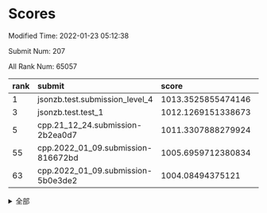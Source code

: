 # Scores

Modified Time: 2022-01-23 05:12:38

Submit Num: 207

All Rank Num: 65057

| rank |               submit               |       score        |       sigma        | pk_num |
| :--- | :--------------------------------- | :----------------- | :----------------- | :----- |
| 1    | jsonzb.test.submission_level_4     | 1013.3525855474146 | 0.8104695785855259 | 1259   |
| 3    | jsonzb.test.test_1                 | 1012.1269151338673 | 0.7748147333238362 | 1260   |
| 5    | cpp.21_12_24.submission-2b2ea0d7   | 1011.3307888279924 | 0.7841662085874819 | 1257   |
| 55   | cpp.2022_01_09.submission-816672bd | 1005.6959712380834 | 0.7311280048677813 | 1257   |
| 63   | cpp.2022_01_09.submission-5b0e3de2 | 1004.08494375121   | 0.7170200830869291 | 1254   |


<details>
<summary>全部</summary>

| rank |                 submit                 |       score        |       sigma        | pk_num |
| :--- | :------------------------------------- | :----------------- | :----------------- | :----- |
| 1    | jsonzb.test.submission_level_4         | 1013.3525855474146 | 0.8104695785855259 | 1259   |
| 2    | gobigger.level_3.submission_level_3_4  | 1012.5070058522326 | 0.7918859321881014 | 1257   |
| 3    | jsonzb.test.test_1                     | 1012.1269151338673 | 0.7748147333238362 | 1260   |
| 4    | gobigger.level_3.submission_level_3_35 | 1011.5709063046919 | 0.7892720368499311 | 1256   |
| 5    | cpp.21_12_24.submission-2b2ea0d7       | 1011.3307888279924 | 0.7841662085874819 | 1257   |
| 6    | gobigger.level_3.submission_level_3_46 | 1010.9430872767949 | 0.7568058525259679 | 1257   |
| 7    | gobigger.level_3.submission_level_3_34 | 1010.863140350594  | 0.7749394885842257 | 1256   |
| 8    | gobigger.level_3.submission_level_3_32 | 1010.8137788555016 | 0.7837056877428188 | 1260   |
| 9    | gobigger.level_3.submission_level_3_23 | 1010.7990081462572 | 0.7688418143131448 | 1257   |
| 10   | gobigger.level_3.submission_level_3_45 | 1010.7817516498149 | 0.7913164162529909 | 1256   |
| 11   | gobigger.level_3.submission_level_3_40 | 1010.7360616767763 | 0.7688002800490757 | 1257   |
| 12   | gobigger.level_3.submission_level_3_12 | 1010.7124892474559 | 0.7592435538924887 | 1256   |
| 13   | gobigger.level_3.submission_level_3_25 | 1010.709264282336  | 0.7727226511972993 | 1255   |
| 14   | gobigger.level_3.submission_level_3_15 | 1010.6568170560919 | 0.7878019718483672 | 1259   |
| 15   | gobigger.level_3.submission_level_3_26 | 1010.5788400906151 | 0.7640027794965835 | 1256   |
| 16   | gobigger.level_3.submission_level_3_43 | 1010.5428648682317 | 0.7528816254061305 | 1257   |
| 17   | gobigger.level_3.submission_level_3_14 | 1010.4421793437959 | 0.7508254575405641 | 1254   |
| 18   | gobigger.level_3.submission_level_3_13 | 1010.3224283427242 | 0.7602768773271915 | 1256   |
| 19   | gobigger.level_3.submission_level_3_9  | 1010.2121210640238 | 0.7444100159272661 | 1261   |
| 20   | gobigger.level_3.submission_level_3_21 | 1010.195650958138  | 0.7565076439888949 | 1259   |
| 21   | gobigger.level_3.submission_level_3_8  | 1010.1779027075846 | 0.7673081577574792 | 1255   |
| 22   | gobigger.level_3.submission_level_3_49 | 1010.0612584447938 | 0.7790480695314848 | 1258   |
| 23   | gobigger.level_3.submission_level_3_37 | 1010.0326056370828 | 0.7571278015456402 | 1258   |
| 24   | gobigger.level_3.submission_level_3_29 | 1010.0029896263604 | 0.7487375857974585 | 1256   |
| 25   | gobigger.level_3.submission_level_3_10 | 1009.952119335805  | 0.7581640639760802 | 1258   |
| 26   | gobigger.level_3.submission_level_3_11 | 1009.8956599529447 | 0.7619453941290146 | 1256   |
| 27   | gobigger.level_3.submission_level_3_33 | 1009.8524444689752 | 0.7505320490296717 | 1249   |
| 28   | gobigger.level_3.submission_level_3_2  | 1009.8504268032295 | 0.7503260266117826 | 1257   |
| 29   | gobigger.level_3.submission_level_3_41 | 1009.8353690557311 | 0.7385384555420822 | 1258   |
| 30   | gobigger.level_3.submission_level_3_5  | 1009.8201013551301 | 0.7637261920545837 | 1260   |
| 31   | gobigger.level_3.submission_level_3_38 | 1009.7997601290447 | 0.7614367654507121 | 1254   |
| 32   | gobigger.level_3.submission_level_3_24 | 1009.725472647537  | 0.7510681219575074 | 1257   |
| 33   | gobigger.level_3.submission_level_3_6  | 1009.7118678262026 | 0.7600959914182616 | 1255   |
| 34   | gobigger.level_3.submission_level_3_18 | 1009.6666450428372 | 0.7674480711410503 | 1261   |
| 35   | gobigger.level_3.submission_level_3_36 | 1009.6168959116613 | 0.7830601545889875 | 1261   |
| 36   | gobigger.level_3.submission_level_3_48 | 1009.4341252335188 | 0.7503361227290861 | 1257   |
| 37   | gobigger.level_3.submission_level_3_0  | 1009.3820255182501 | 0.7656376445355153 | 1254   |
| 38   | gobigger.level_3.submission_level_3_42 | 1009.3549361292029 | 0.7629152236476539 | 1259   |
| 39   | gobigger.level_3.submission_level_3_27 | 1009.2740396575085 | 0.7426969116947056 | 1250   |
| 40   | gobigger.level_3.submission_level_3_22 | 1009.2580872829982 | 0.7309594361319431 | 1258   |
| 41   | gobigger.level_3.submission_level_3_3  | 1009.1864472152041 | 0.7503503500048148 | 1261   |
| 42   | gobigger.level_3.submission_level_3_30 | 1009.1514725892304 | 0.7372457583835728 | 1257   |
| 43   | gobigger.level_3.submission_level_3_1  | 1008.9664622586092 | 0.739877959040737  | 1257   |
| 44   | gobigger.level_3.submission_level_3_47 | 1008.9550148342316 | 0.7419684514808856 | 1260   |
| 45   | gobigger.level_3.submission_level_3_17 | 1008.919297680494  | 0.7459128139603929 | 1251   |
| 46   | gobigger.level_3.submission_level_3_28 | 1008.8468606511998 | 0.7354537572357849 | 1251   |
| 47   | gobigger.level_3.submission_level_3_19 | 1008.8405427475916 | 0.7642198425525806 | 1250   |
| 48   | gobigger.level_3.submission_level_3_31 | 1008.8397915865855 | 0.7335195511096678 | 1252   |
| 49   | gobigger.level_3.submission_level_3_44 | 1008.8387070561428 | 0.736199594274123  | 1256   |
| 50   | gobigger.level_3.submission_level_3_39 | 1008.6651297446435 | 0.758316585642528  | 1260   |
| 51   | gobigger.level_3.submission_level_3_16 | 1008.3845244609264 | 0.7593983317792448 | 1262   |
| 52   | gobigger.level_3.submission_level_3_20 | 1008.2562271086849 | 0.7384827460160178 | 1256   |
| 53   | gobigger.level_3.submission_level_3_7  | 1007.9691506182762 | 0.7384392660147091 | 1253   |
| 54   | gobigger.level_1.submission_level_1_3  | 1005.6973183646279 | 0.719905101013325  | 1254   |
| 55   | cpp.2022_01_09.submission-816672bd     | 1005.6959712380834 | 0.7311280048677813 | 1257   |
| 56   | gobigger.level_1.submission_level_1_12 | 1004.7711953265058 | 0.7139401986297741 | 1259   |
| 57   | gobigger.level_1.submission_level_1_28 | 1004.7618916334427 | 0.7161666606398677 | 1261   |
| 58   | gobigger.level_1.submission_level_1_23 | 1004.685568714549  | 0.7244358515722199 | 1257   |
| 59   | gobigger.level_1.submission_level_1_5  | 1004.6267163981511 | 0.7337951592512522 | 1256   |
| 60   | gobigger.level_1.submission_level_1_48 | 1004.5350458412994 | 0.7149928468528278 | 1261   |
| 61   | gobigger.level_1.submission_level_1_32 | 1004.286080356422  | 0.7092975482381453 | 1265   |
| 62   | gobigger.level_1.submission_level_1_46 | 1004.1330942686665 | 0.7091851164835886 | 1262   |
| 63   | cpp.2022_01_09.submission-5b0e3de2     | 1004.08494375121   | 0.7170200830869291 | 1254   |
| 64   | gobigger.level_1.submission_level_1_24 | 1004.0733727126533 | 0.712823362091228  | 1263   |
| 65   | gobigger.level_1.submission_level_1_27 | 1004.0448277139287 | 0.7152639800778268 | 1256   |
| 66   | gobigger.level_1.submission_level_1_11 | 1004.0134834479362 | 0.7256525942785916 | 1255   |
| 67   | gobigger.level_1.submission_level_1_26 | 1003.9907624857353 | 0.7174179958610696 | 1256   |
| 68   | gobigger.level_1.submission_level_1_7  | 1003.882719069007  | 0.7147624925523962 | 1252   |
| 69   | gobigger.level_1.submission_level_1_21 | 1003.877131520115  | 0.7182284325287657 | 1257   |
| 70   | gobigger.level_1.submission_level_1_35 | 1003.8770073001281 | 0.7172796994681461 | 1256   |
| 71   | gobigger.level_1.submission_level_1_39 | 1003.8720319593584 | 0.732598300542717  | 1260   |
| 72   | gobigger.level_1.submission_level_1_43 | 1003.7582095713007 | 0.71302565985798   | 1257   |
| 73   | gobigger.level_1.submission_level_1_38 | 1003.6619507303741 | 0.7091460339161703 | 1261   |
| 74   | gobigger.level_1.submission_level_1_15 | 1003.6240590523903 | 0.7110960583644169 | 1261   |
| 75   | gobigger.level_1.submission_level_1_13 | 1003.5874369525405 | 0.7193206353086339 | 1259   |
| 76   | gobigger.level_1.submission_level_1_29 | 1003.5122669214204 | 0.7093592876944343 | 1261   |
| 77   | gobigger.level_1.submission_level_1_33 | 1003.500087728075  | 0.7245632433301311 | 1256   |
| 78   | gobigger.level_1.submission_level_1_9  | 1003.4908164430876 | 0.715124112009854  | 1254   |
| 79   | gobigger.level_1.submission_level_1_45 | 1003.3836102719011 | 0.7247335242118785 | 1256   |
| 80   | gobigger.level_1.submission_level_1_20 | 1003.37852407571   | 0.709776302424015  | 1258   |
| 81   | gobigger.level_1.submission_level_1_31 | 1003.3612709430168 | 0.7101447350107839 | 1259   |
| 82   | gobigger.level_1.submission_level_1_17 | 1003.3019185298128 | 0.7169001572283619 | 1260   |
| 83   | gobigger.level_1.submission_level_1_30 | 1003.2983405270747 | 0.7236891748276404 | 1256   |
| 84   | gobigger.level_1.submission_level_1_37 | 1003.2926691124431 | 0.7183157408616332 | 1254   |
| 85   | gobigger.level_1.submission_level_1_25 | 1003.1943988825724 | 0.7172471859218654 | 1262   |
| 86   | gobigger.level_1.submission_level_1_10 | 1003.1873864894678 | 0.7259056005220534 | 1257   |
| 87   | gobigger.level_1.submission_level_1_19 | 1003.0273326918118 | 0.7132507930778568 | 1253   |
| 88   | gobigger.level_1.submission_level_1_47 | 1002.9845970434216 | 0.7146945730351353 | 1257   |
| 89   | gobigger.level_1.submission_level_1_6  | 1002.9347631314614 | 0.7085687778926506 | 1258   |
| 90   | gobigger.level_1.submission_level_1_2  | 1002.8833649581995 | 0.7192371755416304 | 1258   |
| 91   | gobigger.level_1.submission_level_1_4  | 1002.8599639667656 | 0.7281467639991367 | 1257   |
| 92   | gobigger.level_1.submission_level_1_42 | 1002.8230859149771 | 0.7133716118233181 | 1260   |
| 93   | gobigger.level_1.submission_level_1_44 | 1002.8100086995025 | 0.7120956732058341 | 1256   |
| 94   | gobigger.level_1.submission_level_1_14 | 1002.8031710700762 | 0.7134811457888874 | 1255   |
| 95   | gobigger.level_1.submission_level_1_1  | 1002.7512624584679 | 0.7067556755813355 | 1258   |
| 96   | gobigger.level_1.submission_level_1_34 | 1002.5875539540214 | 0.7088742380912547 | 1258   |
| 97   | gobigger.level_1.submission_level_1_16 | 1002.5773374662843 | 0.7166776079656849 | 1259   |
| 98   | gobigger.level_1.submission_level_1_22 | 1002.551965112532  | 0.7131088335656015 | 1258   |
| 99   | gobigger.level_1.submission_level_1_36 | 1002.5377351338478 | 0.7155057836938334 | 1258   |
| 100  | gobigger.level_1.submission_level_1_49 | 1002.5131562198943 | 0.7136006231610698 | 1253   |
| 101  | gobigger.level_1.submission_level_1_41 | 1002.2626984071883 | 0.7128668138129814 | 1262   |
| 102  | gobigger.level_1.submission_level_1_18 | 1002.080309493682  | 0.7108665704535395 | 1253   |
| 103  | gobigger.level_1.submission_level_1_0  | 1002.0730466123401 | 0.706552171890807  | 1260   |
| 104  | gobigger.level_1.submission_level_1_40 | 1002.0717546937423 | 0.7106628446874989 | 1262   |
| 105  | gobigger.level_1.submission_level_1_8  | 1001.1285524543459 | 0.7008678557632945 | 1258   |
| 106  | gobigger.random.submission_random_14   | 997.2209568696908  | 0.7120712060280553 | 1260   |
| 107  | gobigger.random.submission_random_13   | 996.9994524813097  | 0.7186997657843708 | 1257   |
| 108  | gobigger.random.submission_random_35   | 996.9986132252876  | 0.712172576301182  | 1256   |
| 109  | gobigger.random.submission_random_26   | 996.8629799148705  | 0.7040234675310783 | 1254   |
| 110  | gobigger.random.submission_random_40   | 996.7599171438715  | 0.7101728300257782 | 1262   |
| 111  | gobigger.random.submission_random_47   | 996.6615219788534  | 0.7055527249064699 | 1255   |
| 112  | gobigger.random.submission_random_3    | 996.6215871625675  | 0.704274076606702  | 1261   |
| 113  | gobigger.random.submission_random_5    | 996.5909132173251  | 0.7083387801174419 | 1253   |
| 114  | gobigger.random.submission_random_37   | 996.5712345989762  | 0.7036590529868185 | 1251   |
| 115  | gobigger.random.submission_random_4    | 996.4781777523577  | 0.700121652413776  | 1258   |
| 116  | gobigger.random.submission_random_17   | 996.4287527556287  | 0.7164652632347204 | 1254   |
| 117  | gobigger.random.submission_random_16   | 996.288450857394   | 0.7183314663239387 | 1261   |
| 118  | gobigger.random.submission_random_18   | 996.2823894264111  | 0.7154526165579663 | 1263   |
| 119  | gobigger.random.submission_random_31   | 996.2624309223927  | 0.70112262583682   | 1262   |
| 120  | gobigger.random.submission_random_29   | 996.1961357427779  | 0.7218042890293122 | 1259   |
| 121  | gobigger.random.submission_random_20   | 996.1276900226146  | 0.7133556344350325 | 1251   |
| 122  | gobigger.random.submission_random_33   | 996.123873965112   | 0.7074407993115417 | 1253   |
| 123  | gobigger.random.submission_random_45   | 996.0150206620038  | 0.7171151004230432 | 1257   |
| 124  | gobigger.random.submission_random_7    | 995.9443241096021  | 0.7011591847514219 | 1254   |
| 125  | gobigger.random.submission_random_48   | 995.8843710111703  | 0.7237968997860371 | 1256   |
| 126  | gobigger.random.submission_random_46   | 995.8660910668688  | 0.70576072278762   | 1256   |
| 127  | gobigger.random.submission_random_10   | 995.8248737112951  | 0.7226839399109067 | 1258   |
| 128  | gobigger.random.submission_random_41   | 995.823498046774   | 0.708400025527632  | 1265   |
| 129  | gobigger.random.submission_random_28   | 995.7709349507282  | 0.7185655052760355 | 1258   |
| 130  | gobigger.random.submission_random_8    | 995.7701880165889  | 0.7065482466914907 | 1256   |
| 131  | gobigger.random.submission_random_1    | 995.7256657128223  | 0.725637387789088  | 1254   |
| 132  | gobigger.random.submission_random_6    | 995.7068928117128  | 0.7083567604016052 | 1259   |
| 133  | gobigger.random.submission_random_44   | 995.7018564709679  | 0.7168924750415528 | 1255   |
| 134  | gobigger.random.submission_random_42   | 995.7016983266335  | 0.7152028028754966 | 1255   |
| 135  | gobigger.random.submission_random_27   | 995.6733048997459  | 0.7140220032517163 | 1256   |
| 136  | gobigger.random.submission_random_24   | 995.6283196854333  | 0.7105020791225338 | 1260   |
| 137  | gobigger.random.submission_random_36   | 995.6183720262086  | 0.7059160044890201 | 1252   |
| 138  | gobigger.random.submission_random_9    | 995.5840537661205  | 0.709994241549836  | 1256   |
| 139  | gobigger.random.submission_random_30   | 995.5084199783464  | 0.7068390315015286 | 1252   |
| 140  | gobigger.random.submission_random_12   | 995.4626657860053  | 0.713807242249812  | 1253   |
| 141  | gobigger.random.submission_random_2    | 995.4312981540102  | 0.7369500501825509 | 1260   |
| 142  | gobigger.random.submission_random_25   | 995.4200238334731  | 0.7161256905965211 | 1248   |
| 143  | gobigger.random.submission_random_23   | 995.382773330864   | 0.7239857393390231 | 1256   |
| 144  | gobigger.random.submission_random_39   | 995.3722228698293  | 0.7069817692253555 | 1261   |
| 145  | gobigger.random.submission_random_22   | 995.3221861119966  | 0.713856831107975  | 1257   |
| 146  | gobigger.random.submission_random_15   | 995.310946693748   | 0.7033416595277884 | 1261   |
| 147  | gobigger.random.submission_random_19   | 995.2842576701771  | 0.6968226397928301 | 1256   |
| 148  | gobigger.random.submission_random_32   | 995.2623976910471  | 0.7204459235051797 | 1260   |
| 149  | gobigger.random.submission_random_43   | 995.2356734919213  | 0.70931156232261   | 1262   |
| 150  | gobigger.random.submission_random_11   | 995.1870684519411  | 0.7219126948021067 | 1258   |
| 151  | gobigger.random.submission_random_0    | 995.1695301340906  | 0.7080981138504165 | 1257   |
| 152  | gobigger.random.submission_random_34   | 995.1063139958011  | 0.7153322430266574 | 1255   |
| 153  | gobigger.random.submission_random_21   | 995.0985977361196  | 0.7108739589931248 | 1257   |
| 154  | gobigger.random.submission_random_38   | 995.0719224902113  | 0.7106543009771701 | 1258   |
| 155  | gobigger.random.submission_random_49   | 994.1149141420565  | 0.7187162243831374 | 1260   |
| 156  | gobigger.level_2.submission_level_2_17 | 993.958774448767   | 0.7323651793975918 | 1255   |
| 157  | gobigger.level_2.submission_level_2_0  | 993.6071995388799  | 0.7378692916457039 | 1259   |
| 158  | gobigger.level_2.submission_level_2_26 | 993.5929326791877  | 0.7552560049795201 | 1259   |
| 159  | gobigger.level_2.submission_level_2_2  | 993.2082813271137  | 0.7371603798220071 | 1259   |
| 160  | gobigger.level_2.submission_level_2_44 | 993.1669977286757  | 0.72990118213217   | 1255   |
| 161  | gobigger.level_2.submission_level_2_25 | 993.135850872065   | 0.7442306687862348 | 1256   |
| 162  | gobigger.level_2.submission_level_2_32 | 993.096313234192   | 0.7174116675397407 | 1257   |
| 163  | gobigger.level_2.submission_level_2_5  | 993.0704081140038  | 0.7375030156915208 | 1256   |
| 164  | gobigger.level_2.submission_level_2_23 | 992.7661234006083  | 0.7601877488181044 | 1260   |
| 165  | gobigger.level_2.submission_level_2_31 | 992.7096342050354  | 0.7373243006851672 | 1261   |
| 166  | gobigger.level_2.submission_level_2_40 | 992.7063562553776  | 0.7385103589975099 | 1256   |
| 167  | gobigger.level_2.submission_level_2_10 | 992.6979643125932  | 0.7415336828067514 | 1259   |
| 168  | gobigger.level_2.submission_level_2_15 | 992.629795689181   | 0.7555646001607569 | 1254   |
| 169  | gobigger.level_2.submission_level_2_45 | 992.6238376523331  | 0.7402745017376732 | 1257   |
| 170  | gobigger.level_2.submission_level_2_49 | 992.5753641124259  | 0.7494793764665647 | 1260   |
| 171  | gobigger.level_2.submission_level_2_30 | 992.5682749245235  | 0.7483593260071492 | 1257   |
| 172  | gobigger.level_2.submission_level_2_38 | 992.5213471743674  | 0.7407946068957804 | 1258   |
| 173  | gobigger.level_2.submission_level_2_8  | 992.4277640047519  | 0.7606762554197077 | 1259   |
| 174  | gobigger.level_2.submission_level_2_42 | 992.4253458782924  | 0.7382538187806242 | 1256   |
| 175  | gobigger.level_2.submission_level_2_1  | 992.3294787641835  | 0.759538695881091  | 1257   |
| 176  | gobigger.level_2.submission_level_2_9  | 992.2956743845824  | 0.7402351404427598 | 1253   |
| 177  | gobigger.level_2.submission_level_2_27 | 992.1832502057484  | 0.7445757914254587 | 1259   |
| 178  | gobigger.level_2.submission_level_2_12 | 992.180625780251   | 0.751550208370353  | 1257   |
| 179  | gobigger.level_2.submission_level_2_33 | 992.089021650914   | 0.7510200386369567 | 1257   |
| 180  | gobigger.level_2.submission_level_2_3  | 991.9914361618647  | 0.744712047159609  | 1254   |
| 181  | gobigger.level_2.submission_level_2_20 | 991.980737304068   | 0.7351818844876846 | 1259   |
| 182  | gobigger.level_2.submission_level_2_11 | 991.9461276754361  | 0.7568662968051535 | 1256   |
| 183  | gobigger.level_2.submission_level_2_14 | 991.8715685598859  | 0.7478695772718879 | 1260   |
| 184  | gobigger.level_2.submission_level_2_16 | 991.745558416779   | 0.7414832692646985 | 1254   |
| 185  | gobigger.level_2.submission_level_2_34 | 991.6783778552647  | 0.7452988025284112 | 1259   |
| 186  | gobigger.level_2.submission_level_2_28 | 991.6105745765843  | 0.7574371661959487 | 1256   |
| 187  | gobigger.level_2.submission_level_2_18 | 991.5928684935809  | 0.744696705473933  | 1254   |
| 188  | gobigger.level_2.submission_level_2_7  | 991.5252933481383  | 0.7589007921140084 | 1259   |
| 189  | gobigger.level_2.submission_level_2_24 | 991.5187005084624  | 0.7265065319555664 | 1264   |
| 190  | gobigger.level_2.submission_level_2_29 | 991.5106293457094  | 0.7466679981837022 | 1261   |
| 191  | gobigger.level_2.submission_level_2_6  | 991.4543979089317  | 0.7470609568646864 | 1257   |
| 192  | gobigger.level_2.submission_level_2_35 | 991.2753215655091  | 0.7637332361576149 | 1258   |
| 193  | gobigger.level_2.submission_level_2_41 | 991.2741031117547  | 0.7471476751939361 | 1251   |
| 194  | gobigger.level_2.submission_level_2_21 | 991.1865380458322  | 0.7690767320383884 | 1253   |
| 195  | gobigger.level_2.submission_level_2_39 | 991.0298486822056  | 0.7724027768421953 | 1258   |
| 196  | gobigger.level_2.submission_level_2_36 | 991.0170232039821  | 0.744176482397818  | 1257   |
| 197  | gobigger.level_2.submission_level_2_19 | 990.9988496692752  | 0.7639928094477879 | 1255   |
| 198  | gobigger.level_2.submission_level_2_22 | 990.9485346120047  | 0.7637030901199591 | 1256   |
| 199  | gobigger.level_2.submission_level_2_4  | 990.9309868457002  | 0.7561678057974283 | 1253   |
| 200  | gobigger.level_2.submission_level_2_13 | 990.9120195833896  | 0.7532295836465719 | 1258   |
| 201  | gobigger.level_2.submission_level_2_43 | 990.9079941188462  | 0.7554954089766963 | 1257   |
| 202  | gobigger.level_2.submission_level_2_46 | 990.8872558888363  | 0.7602550253314632 | 1259   |
| 203  | gobigger.level_2.submission_level_2_47 | 990.767718033609   | 0.7535801918902869 | 1255   |
| 204  | gobigger.level_2.submission_level_2_37 | 990.6046502951297  | 0.751700393751553  | 1262   |
| 205  | gobigger.level_2.submission_level_2_48 | 990.3372431922421  | 0.7543573511389834 | 1259   |
| 206  | gobigger.none.submission_none_0        | 976.2129252572523  | 1.4083042882712054 | 1256   |
| 207  | gobigger.none.submission_none_1        | 975.8879752795582  | 1.4492529193475832 | 1260   |

</details>